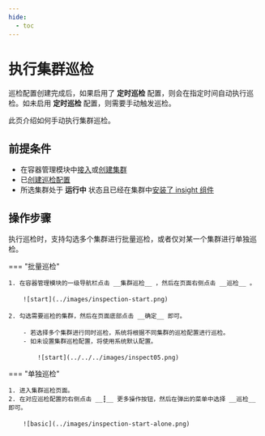 ```yaml
---
hide:
  - toc
---
```


# 执行集群巡检

巡检配置创建完成后，如果启用了 __定时巡检__ 配置，则会在指定时间自动执行巡检。如未启用 __定时巡检__ 配置，则需要手动触发巡检。

此页介绍如何手动执行集群巡检。

## 前提条件

- 在容器管理模块中[接入](../clusters/integrate-cluster.md)或[创建集群](../clusters/create-cluster.md)
- 已[创建巡检配置](config.md)
- 所选集群处于 __运行中__ 状态且已经在集群中[安装了 insight 组件](../../../insight/quickstart/install/install-agent.md)

## 操作步骤

执行巡检时，支持勾选多个集群进行批量巡检，或者仅对某一个集群进行单独巡检。

=== "批量巡检"

    1. 在容器管理模块的一级导航栏点击 __集群巡检__ ，然后在页面右侧点击 __巡检__ 。
    
        ![start](../images/inspection-start.png)
    
    2. 勾选需要巡检的集群，然后在页面底部点击 __确定__ 即可。
      
        - 若选择多个集群进行同时巡检，系统将根据不同集群的巡检配置进行巡检。
        - 如未设置集群巡检配置，将使用系统默认配置。

            ![start](../../../images/inspect05.png)

=== "单独巡检"

    1. 进入集群巡检页面。
    2. 在对应巡检配置的右侧点击 __┇__ 更多操作按钮，然后在弹出的菜单中选择 __巡检__ 即可。
    
        ![basic](../images/inspection-start-alone.png)
